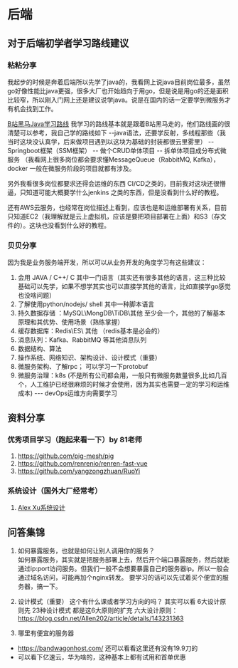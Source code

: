 # 后端
## 对于后端初学者学习路线建议

### 粘粘分享
我起步的时候是奔着后端所以先学了java的，我看网上说java目前岗位最多，虽然go好像性能比java更强，很多大厂也开始趋向于用go，但是说是用go的还是面积比较窄，所以刚入门网上还是建议说学java。说是在国内的话一定要学到微服务才有机会找到工作。

[B站黑马Java学习路线](https://www.bilibili.com/opus/494817843530680807)
我学习的路线基本就是跟着B站黑马走的，他们路线画的很清楚可以参考，我自己学的路线如下 
--java语法，还要学反射，多线程那些（我当时这块没认真学，后来做项目遇到以这块为基础的封装都很云里雾里）
-- Springboot框架（SSM框架） 
--  做个CRUD单体项目 
-- 拆单体项目成分布式微服务 （我看网上很多岗位都会要求懂MessageQueue（RabbitMQ, Kafka）， docker 一般在微服务阶段的项目就都有涉及。 

另外我看很多岗位都要求还得会运维的东西 CI/CD之类的，目前我对这块还很懵逼，只知道可能大概要学什么jenkins 之类的东西，但是没看到什么好的教程。

还有AWS云服务，也经常在岗位描述上看到，应该也是和运维部署有关系，目前只知道EC2（我理解就是云上虚拟机，应该是要把项目部署在上面）和S3（存文件的）。这块也没看到什么好的教程。

### 贝贝分享
因为我是业务服务端开发，所以可以从业务开发的角度学习有这些建议：
1. 会用 JAVA / C++/ C 其中一门语言（其实还有很多其他的语言，这三种比较基础可以先学，如果不想学其实也可以直接学其他的语言，比如直接学go感觉也没啥问题）
2. 了解使用python/nodejs/ shell 其中一种脚本语言
3. 持久数据存储 ：MySQL\MongDB\TiDB\其他   至少会一个，其他的了解基本原理和其优势、使用场景（熟练掌握）
4. 缓存数据库：Redis\ES\ 其他 （redis基本是必会的）
5. 消息队列：Kafka、RabbitMQ 等其他消息队列
6. 数据结构、算法
7. 操作系统、网络知识、架构设计、设计模式（重要）
8. 微服务架构、了解rpc； 可以学习一下protobuf
9. 微服务治理：k8s (不是所有公司都会用，一般只有微服务数量很多,比如几百个，人工维护已经很麻烦的时候才会使用，因为其实也需要一定的学习和运维成本) --- devOps运维方向需要学习

## 资料分享
### 优秀项目学习（跑起来看一下）by 81老师
1. https://github.com/pig-mesh/pig
2. https://github.com/renrenio/renren-fast-vue
3. https://github.com/yangzongzhuan/RuoYi

### 系统设计（国外大厂经常考）
1. [Alex Xu系统设计](https://github.com/mukul96/System-Design-AlexXu/blob/master/System%20Design%20Interview%20An%20Insider%E2%80%99s%20Guide%20by%20Alex%20Xu%20(z-lib.org).pdf)

## 问答集锦
1. 如何暴露服务，也就是如何让别人调用你的服务？  
如何暴露服务，其实就是把服务部署上去，然后开个端口暴露服务，然后就能通过ip:port访问服务。但我们一般不会想要暴露自己的服务器ip。所以一般会通过域名访问，可能再加个nginx转发。 要学习的话可以先试着买个便宜的服务器，搞一下。

2. 设计模式（重要）  这个有什么课或者学习方向的吗？ 
其实可以看 6大设计原则先 23种设计模式 都是这6大原则的扩充
六大设计原则：https://blog.csdn.net/Allen202/article/details/143231363

3. 哪里有便宜的服务器
- https://bandwagonhost.com/ 还可以看看这里还有没有19.9刀的
- 可以看下亿速云，华为啥的，这种基本上都有试用和首单优惠
